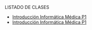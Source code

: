 LISTADO DE CLASES
- [Introducción Informática Médica P1](https://dahianavargas99.github.io/InformaticaMedica/C1)
- [Introducción Informática Médica P1](https://dahianavargas99.github.io/InformaticaMedica/C2)